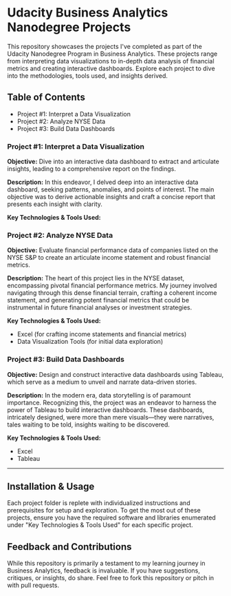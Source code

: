 # Udacity Business Analytics Nanodegree Projects

This repository showcases the projects I've completed as part of the Udacity Nanodegree Program in Business Analytics. These projects range from interpreting data visualizations to in-depth data analysis of financial metrics and creating interactive dashboards. Explore each project to dive into the methodologies, tools used, and insights derived.

## Table of Contents

- Project #1: Interpret a Data Visualization
- Project #2: Analyze NYSE Data
- Project #3: Build Data Dashboards

### Project #1: Interpret a Data Visualization

**Objective:** Dive into an interactive data dashboard to extract and articulate insights, leading to a comprehensive report on the findings.

**Description:** 
In this endeavor, I delved deep into an interactive data dashboard, seeking patterns, anomalies, and points of interest. The main objective was to derive actionable insights and craft a concise report that presents each insight with clarity.

**Key Technologies & Tools Used:** 


### Project #2: Analyze NYSE Data

**Objective:** Evaluate financial performance data of companies listed on the NYSE S&P to create an articulate income statement and robust financial metrics.

**Description:** 
The heart of this project lies in the NYSE dataset, encompassing pivotal financial performance metrics. My journey involved navigating through this dense financial terrain, crafting a coherent income statement, and generating potent financial metrics that could be instrumental in future financial analyses or investment strategies.

**Key Technologies & Tools Used:** 
- Excel (for crafting income statements and financial metrics)
- Data Visualization Tools (for initial data exploration)

### Project #3: Build Data Dashboards

**Objective:** Design and construct interactive data dashboards using Tableau, which serve as a medium to unveil and narrate data-driven stories.

**Description:** 
In the modern era, data storytelling is of paramount importance. Recognizing this, the project was an endeavor to harness the power of Tableau to build interactive dashboards. These dashboards, intricately designed, were more than mere visuals—they were narratives, tales waiting to be told, insights waiting to be discovered.

**Key Technologies & Tools Used:** 
- Excel
- Tableau

---

## Installation & Usage

Each project folder is replete with individualized instructions and prerequisites for setup and exploration. To get the most out of these projects, ensure you have the required software and libraries enumerated under "Key Technologies & Tools Used" for each specific project.

## Feedback and Contributions

While this repository is primarily a testament to my learning journey in Business Analytics, feedback is invaluable. If you have suggestions, critiques, or insights, do share. Feel free to fork this repository or pitch in with pull requests.
